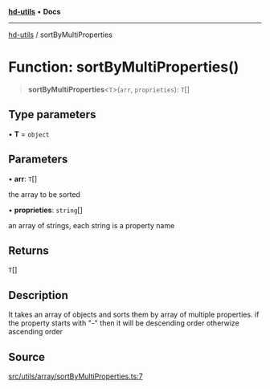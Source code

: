[**hd-utils**](../README.md) • **Docs**

***

[hd-utils](../globals.md) / sortByMultiProperties

# Function: sortByMultiProperties()

> **sortByMultiProperties**\<`T`\>(`arr`, `proprieties`): `T`[]

## Type parameters

• **T** = `object`

## Parameters

• **arr**: `T`[]

the array to be sorted

• **proprieties**: `string`[]

an array of strings, each string is a property name

## Returns

`T`[]

## Description

It takes an array of objects and sorts them by array of multiple properties.
if the property starts with "-" then it will be descending order otherwize ascending order

## Source

[src/utils/array/sortByMultiProperties.ts:7](https://github.com/AhmadHddad/h-utils/blob/5c76ff5de068cee019fc632d9da2e395721bb48f/src/utils/array/sortByMultiProperties.ts#L7)
